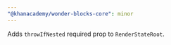 ```yaml
---
"@khanacademy/wonder-blocks-core": minor
---
```


Adds `throwIfNested` required prop to `RenderStateRoot`.
